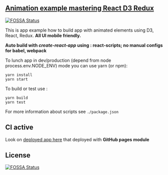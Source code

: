 ## [Animation example mastering React D3 Redux](https://github.com/sweetca/animation)
[![FOSSA Status](https://app.fossa.io/api/projects/git%2Bgithub.com%2Fsweetca%2Fanimation.svg?type=shield)](https://app.fossa.io/projects/git%2Bgithub.com%2Fsweetca%2Fanimation?ref=badge_shield)


This is app example how to build app with animated elements using D3, React, Redux.
**All UI mobile friendly.**

**Auto build with *create-react-app* using : react-scripts; no manual configs for babel, webpack** 

To lunch app in dev/production (depend from node process.env.NODE_ENV) mode you can use yarn (or npm):
```
yarn install
yarn start
```
To build or test use :
```
yarn build
yarn test
```

For more information about scripts see `./package.json`

## CI active
Look on  [deployed app here](https://sweetca.github.io/animation/) that deployed with **GitHub pages module**



## License
[![FOSSA Status](https://app.fossa.io/api/projects/git%2Bgithub.com%2Fsweetca%2Fanimation.svg?type=large)](https://app.fossa.io/projects/git%2Bgithub.com%2Fsweetca%2Fanimation?ref=badge_large)
